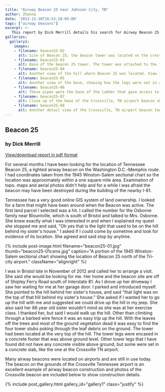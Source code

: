 ```yaml
---
title: "Airway Beacon 25 near Johnson City, TN"
author: Zhanna
date: '2013-11-10T16:53:28-05:00'
tags: ["airway beacons"]
excerpt: >-
   This report by Dick Merrill details his search for Airway Beacon 25 near Johnson City, Tennessee.  
galleries:
  gallery1:
    images:    
    - filename: beacon25-02
      alt: Site of Beacon 25; the beacon tower was located on the crest of the hill.
    - filename: beacon25-03
      alt: Base of the beacon 25 tower. The tower was attached to the four steel posts.
    - filename: beacon25-04
      alt: Another view of the hill where Beacon 25 was located. View is looking southeast from Shipley Ferry road.
    - filename: beacon25-05
      alt: Another view of the base, showing how the legs were set in a concrete footer. The legs have 4 bolt holes for tower attachment and a single hole lower down for a brace attachment.
    - filename: beacon25-06
      alt: These pipes were the base of the ladder that gave access to the top of the tower for light maintenance. Compare to the photo of the Crossville, TN airport beacon base.
    - filename: beacon25-07
      alt: Close up of the base of the Crossville, TN airport beacon showing the stub set in concrete with the tower attached to by 4 bolts and a single bolt for brace attachment.
    - filename: beacon25-08
      alt: Another detail view of the Crossville, TN airport beacon tower showing the tubular base for the ladder attachment.                   
---
```


## Beacon 25

### by Dick Merrill

[View/download report in pdf format](/assets/docs/publications/Beacon_25.pdf)

For several months I have been looking for the location of Tennessee Beacon 25, a lighted airway beacon on the Washington D.C.-Memphis route. I had coordinates taken from the 1945 Winston-Salem sectional chart so the location was approximately within a one square mile area. Examination of topo. maps and aerial photos didn't help and for a while I was afraid the beacon may have been destroyed during the building of the nearby I-81.

Tennessee has a very good online GIS system of land ownership. I looked for a farm that might have been around when the Beacon was active. The first land parcel I selected was a hit. I called the number for the Osborne family near Blountville, which is south of Bristol and talked to Mrs. Osborne. She knew exactly what I was interested in and when I explained my quest she stopped me and said, &quot;Oh yes that is the light that used to be on the hill behind my sister's house.&quot; I asked if I could come by sometime and look for evidence of its location. She agreed and said stop by anytime.

{% include post-image.html filename="beacon25-01.jpg" thumb="beacon25-01csmx.jpg" caption="A portion of the 1945 Winston-Salem sectional chart showing the location of Beacon 25 north of the Tri-city airport." className="alignright" %}

I was in Bristol late in November of 2012 and called her to arrange a visit. She said she would be looking for me. Her home and the beacon site are off of Shipley Ferry Road south of Interstate 81. As I drove up her driveway I saw her waiting for me at her garage door. I parked and introduced myself. She pointed to the hill behind her sister's house, and said &quot;that light was on the top of that hill behind my sister's house.&quot; She asked if I wanted her to go up the hill with me and suggested we could drive up the hill in my jeep. She also said her 86 year old sister wouldn't mind as she was at her exercise class. I thanked her, but said I would walk up the hill. Other than climbing through a barbed wire fence it was an easy trip up the hill. With the leaves off the trees and most of the ground vegetation dead it was easy to find the four tower stubs poking through the leaf debris on the ground. The tower had been located at the very top of the hill. The tower legs were encased in a concrete footer that was above ground level. Other tower legs that I have found did not have any concrete visible above ground, but some were set in a concrete slab, like the one at the Crossville TN airport.

Many airway beacons were located on airports and are still in use today. The beacon on the grounds of the Crossville Tennessee airport is an excellent example of airway beacon construction and photos of the Crossville beacon are included below to show construction details.

{% include post_gallery.html gallery_id="gallery1" class="justify" %}